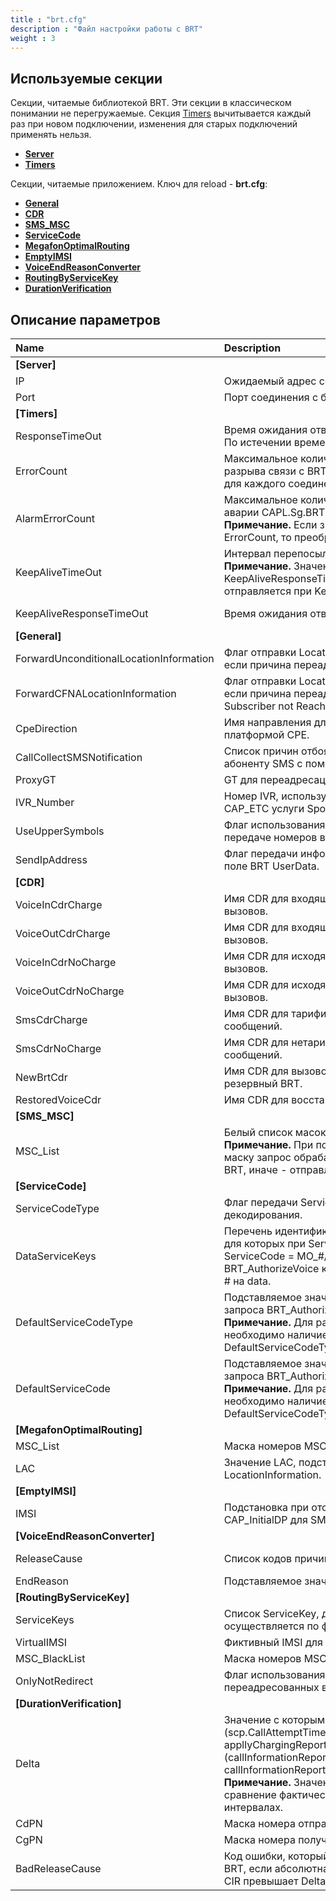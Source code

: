 ```yaml
---
title : "brt.cfg"
description : "Файл настройки работы с BRT"
weight : 3
---
```


## Используемые секции

Секции, читаемые библиотекой BRT. Эти секции в классическом понимании не перегружаемые. Секция [Timers](#timerrs) вычитывается каждый раз при новом подключении, изменения для старых подключений применять нельзя.
* **[Server](#server)**
* **[Timers](#timers)**

Секции, читаемые приложением. Ключ для reload - **brt.cfg**:
* **[General](#general)**
* **[CDR](#cdr)**
* **[SMS_MSC](#sms_msc)**
* **[ServiceCode](#servicecode)**
* **[MegafonOptimalRouting](#megafonoptimalrouting)**
* **[EmptyIMSI](#emptyimsi)**
* **[VoiceEndReasonConverter](#voiceendreasonconverter)**
* **[RoutingByServiceKey](#routingbyservicekey)**
* **[DurationVerification](#durationverification)**

## Описание параметров

|Name|Description|Type|Default|O/M|P/R|Version|
|:---|:----------|:---|:------|:--|:--|:------|
|**<a name="server">[Server]</a>**||
|IP|Ожидаемый адрес соединения с биллингом.|ip|0.0.0.0|O|P||
|Port|Порт соединения с биллингом.|int||M|P||
|**<a name="timers">[Timers]</a>**||
|ResponseTimeOut|Время ожидания ответа на сообщение от BRT. По истечении времени отправляется ошибка.|int ms|10000|O|C||
|ErrorCount|Максимальное количество ошибок подряд до разрыва связи с BRT. Счетчик ведется отдельно для каждого соединения с биллингом.|int|1|O|C||
|AlarmErrorCount|Максимальное количество ошибок до отправки аварии CAPL.Sg.BRT.Timeout.{ConnID}.<br>**Примечание.** Если значение не меньше ErrorCount, то преобразуется в 0.|int|0|O|C||
|KeepAliveTimeOut|Интервал перепосылки запроса Keep-Alive. <br>**Примечание.** Значение не может быть меньше KeepAliveResponseTimeOut. Keep-Alive не отправляется при KeepAliveTimeOut&nbsp;=&nbsp;0.|int ms|30000|O|C||
|KeepAliveResponseTimeOut|Время ожидания ответа на запрос Keep-Alive.|int ms|10000|O|C|| 
|**<a name="general">[General]</a>**||
|ForwardUnconditionalLocationInformation|Флаг отправки LocationInformation узлу BRT, если причина переадресации - unconditional.|bool|1|O|R||
|ForwardCFNALocationInformation|Флаг отправки LocationInformation узлу BRT, если причина переадресации - 0110b, Mobile Subscriber not Reachable.|bool|1|O|R||
|CpeDirection|Имя направления для соединения с платформой CPE.|string||O|R||
|CallCollectSMSNotification|Список причин отбоя, требующих отправить абоненту SMS с помощью платформы СРЕ.|list, int||O|R||
|ProxyGT|GT для переадресации запроса CAP_InitialDP.|string||O|R||
|IVR_Number|Номер IVR, используемый в сообщении CAP_ETC услуги SponsoredCall.|string||O|R||
|UseUpperSymbols|Флаг использования заглавных букв при передаче номеров в BRT.|bool|0|O|R||
|SendIpAddress|Флаг передачи информации об IP-адресе в поле BRT UserData.|bool|0|O|R|4.3.46.0+, 5.0|
|**<a name="cdr">[CDR]</a>** ||
|VoiceInCdrCharge|Имя CDR для входящих тарифицируемых вызовов.|string||O|R||
|VoiceOutCdrCharge|Имя CDR для входящих нетарифицируемых вызовов.|string||O|R||
|VoiceInCdrNoCharge|Имя CDR для исходящих тарифицируемых вызовов.|string||O|R||
|VoiceOutCdrNoCharge|Имя CDR для исходящих нетарифицируемых вызовов.|string||O|R||
|SmsCdrCharge|Имя CDR для тарифицируемых SMS-сообщений.|string||O|R||
|SmsCdrNoCharge|Имя CDR для нетарифицируемых SMS-сообщений.|string||O|R||
|NewBrtCdr|Имя CDR для вызовов, где был переход на резервный BRT.|string||O|R||
|RestoredVoiceCdr|Имя CDR для восстановленных сессий.|string||O|R||
|**<a name="sms_msc">[SMS_MSC]</a>**||
|MSC_List|Белый список масок MSC отправителя.<br>**Примечание.** При попадании адреса MSC под маску запрос обрабатывается без обращения к BRT, иначе - отправляется запрос в BRT.|regex||O|R||
|**<a name="servicecode">[ServiceCode]</a>**||
|ServiceCodeType|Флаг передачи ServiceCode к BRT без декодирования.|bool|0|O|R||
|DataServiceKeys|Перечень идентификаторов услуг ServiceKey, для которых при ServiceCodeType = 1 и ServiceCode = MO_#/MT_#/MF_# в запросе BRT_AuthorizeVoice к BRT производится замена # на data.|list, int||O|R||
|DefaultServiceCodeType|Подставляемое значение ServiceCodeType для запроса BRT_AuthorizeVoice на BRT.<br>**Примечание.** Для работы подстановки необходимо наличие обоих параметров DefaultServiceCodeType и DefaultServiceCode.|byte 0-255||O|R||
|DefaultServiceCode|Подставляемое значение ServiceCode для запроса BRT_AuthorizeVoice на BRT.<br>**Примечание.** Для работы подстановки необходимо наличие обоих параметров DefaultServiceCodeType и DefaultServiceCode.|int||O|R||
|**<a name="megafonoptimalrouting">[MegafonOptimalRouting]</a>**||
|MSC_List|Маска номеров MSC.|regex||O|R||
|LAC|Значение LAC, подставляемое в поле LocationInformation.|int||M|R||
|**<a name="emptyimsi">[EmptyIMSI]</a>**||
|IMSI|Подстановка при отсутствии IMSI в запросе CAP_InitialDP для SMS.|string|000000000000000|O|R||
|**<a name="voiceendreasonconverter">[VoiceEndReasonConverter]</a>**||
|ReleaseCause|Список кодов причин для подмены.|list, int||M|R||
|EndReason|Подставляемое значение причины.|int|0|M|R||
|**<a name="routingbyservicekey">[RoutingByServiceKey]</a>**||
|ServiceKeys|Список ServiceKey, для которых поиск BRT осуществляется по фиктивному IMSI.|list, int||M|R||
|VirtualIMSI|Фиктивный IMSI для поиска подходящего BRT.|string||M|R||
|MSC_BlackList|Маска номеров MSC для черного списка.|regex||O|R||
|OnlyNotRedirect|Флаг использования VirtualIMSI только для не переадресованных вызовов.|bool|1|O|R||
|**<a name="durationverification">[DurationVerification]</a>**||
|Delta|Значение с которым сравнивается (scp.CallAttemptTime + appllyChargingReport.Duration) - (callInformationReport.callAttemptElapsedTime + callInformationReport.callConnectedElapsedTime).<br>**Примечание.** Значение задается в секундах, но сравнение фактически идет в 100-мс интервалах.|int s|3|O|R||
|CdPN|Маска номера отправителя.|regex||M|R||
|CgPN|Маска номера получателя.|regex||M|R||
|BadReleaseCause|Код ошибки, который будет отправляться на BRT, если абсолютная разница значений ACR и CIR превышает Delta.|int|999|O|R||
